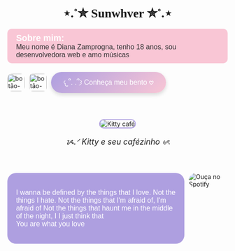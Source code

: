 <!-- Fontes Google -->
<link rel="preconnect" href="https://fonts.googleapis.com">
<link rel="preconnect" href="https://fonts.gstatic.com" crossorigin>
<link href="https://fonts.googleapis.com/css2?family=Dancing+Script:wght@400..700&family=Montserrat:ital,wght@0,100..900;1,100..900&family=Poppins:ital,wght@0,100;0,200;0,300;0,400;0,500;0,600;0,700;0,800;0,900;1,100;1,200;1,300;1,400;1,500;1,600;1,700;1,800;1,900&display=swap" rel="stylesheet">


<h1 style="text-align: center; font-family: 'Dancing Script', cursive;">
    ⋆.˚✮ Sunwhver ✮˚.⋆
</h1>

<div class="conteiner_biografia" 
     style="display:block; width:100%; box-sizing:border-box; padding:10px 20px; background-color:#f9c6d5; border-radius:10px; transition:background-color 0.3s ease; margin-bottom:20px; cursor:pointer;">
  <h4 style="font-family:'Montserrat', sans-serif; font-size:20px; color:white; margin:0;">
    Sobre mim:
  </h4>
  <p style="font-family:'Poppins', sans-serif; font-size:16px; color:#333; margin:0;">
    Meu nome é Diana Zamprogna, tenho 18 anos, sou desenvolvedora web e amo músicas
  </p>
</div>
    <!-- conteiner de botões de redes sociais -->

<div class="redes_sociais" style="display: flex; align-items: center; flex-direction: row; padding: 0; margin-bottom: 60px;">

  <!-- botão do meu instagram -->
  <a href="https://www.instagram.com/sunwhver_13?igsh=bDB4MnFraDAzdjcw" target="_blank" rel="noopener noreferrer" class="instagram" aria-label="Instagram pessoal" style="display: inline-block; align-content: flex-start; margin-right: 10px;">
    <img 
      src="https://i.pinimg.com/736x/d7/9b/70/d79b707511d7cf016bf89d9ca3d23e98.jpg" 
      alt="botão-Instagram" 
      style="
        width: 40px;
        height: 40px;
        border-radius: 10px;
        transition: opacity 0.3s ease;
        display: block;"
    />

  <!-- botão do meu linkedin -->
  </a>
    <a href="https://www.linkedin.com/in/diana-alves-zamprogna-714a47212" target="_blank" rel="noopener noreferrer" class="linkedin" aria-label="linkedin profissional"style="display: inline-block;">
    <img 
      src="https://i.pinimg.com/736x/70/74/2f/70742f73acb5235271e90deae74b0037.jpg" 
      alt="botão-linkedin" 
      style="
        width: 40px;
        height: 40px;
        border-radius: 8px;
        transition: opacity 0.3s ease;
        display: block;
        margin-right: 10px;"
    />
  </a>
  <!-- botão bento.me -->
  <a href="https://bento.me/sunwhver" target="_blank" rel="noopener noreferrer" 
   style="
      display: inline-block;
      padding: 12px 28px;
      background: linear-gradient(135deg, #ae9fe0, #f9c6d5);
      color: #fff;
      font-family: 'Poppins', sans-serif;
      font-size: 16px;
      font-weight: 400;
      border: none;
      border-radius: 30px;
      text-decoration: none;
      text-align: center;
      box-shadow:0 4px 10px rgba(0,0,0,0.15);
      transition: all 0.3s ease;
   "
   onmouseover="this.style.background='linear-gradient(135deg,#f9c6d5,#ae9fe0)'; this.style.transform='scale(1.05)';"
   onmouseout="this.style.background='linear-gradient(135deg,#ae9fe0,#f9c6d5)'; this.style.transform='scale(1)';"
>
   𐔌՞. .՞𐦯 Conheça meu bento 𖹭
</a>


</div>
<!-- conteiner para personalização com gif da kitty-->
<div class="hello-kitty" style="text-align: center; margin-bottom: 60px;">
  <img 
    src="https://i.pinimg.com/originals/9d/cb/66/9dcb66c7f4f125c7c1f723b17c879a15.gif" 
    alt="Kitty café"
    style="
    border-radius: 20px;
    border: solid 2px #ae9fe0;
    border-radius: 20px;"
  >
  <p style="font-style: italic; font-size: 18px;">
    ᝰ.ᐟ Kitty e seu cafézinho ৬ৎ
  </p>
</div>

<div class="sessao-musica" style="display: flex; gap: 10px">
  <div class ="trecho-musica" style="display: block; background-color: #ae9fe0; padding: 20px; border-radius: 20px; transition: background-color 0.3s ease; cursor: pointer; width: 100%;">
    <p style="font-family: 'Poppins', sans-serif; color: white; font-size: 16px; font-weight: 600px;">
      I wanna be defined by the things that I love. Not the things I hate. Not the things that I'm afraid of, I'm afraid of Not the things that haunt me in the middle of the night, I I just think that <br>You are what you love
    </p>
  </div>

  <div class="btn-spotify">
    <a href="https://open.spotify.com/playlist/0mBWvVeucnAUBE7s9tMISL?si=fb9b87d8995c42f3" target="_blank" rel="noopener noreferrer">
      <img 
        src="https://i.pinimg.com/736x/58/9e/9b/589e9bedd6c04360a64e389f6ed5f68a.jpg" 
        alt="Ouça no Spotify" 
        style="width: 100% max-width: 200px; max-height: 200px; border-radius: 20px; float: right;"
      />
    </a>
  </div>
</div>